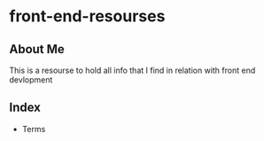# front-end-resourses

## About Me

This is a resourse to hold all info that I find in relation with front end devlopment

## Index
<ul>
  <li> Terms</li>
  
</ul>
